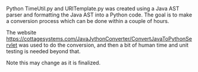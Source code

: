 Python TimeUtil.py and URITemplate.py was created using a Java AST parser and formatting the 
Java AST into a Python code.  The goal is to make a conversion process which
can be done within a couple of hours.  

The website https://cottagesystems.com/JavaJythonConverter/ConvertJavaToPythonServlet was used
to do the conversion, and then a bit of human time and unit testing is needed
beyond that.

Note this may change as it is finalized.
